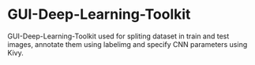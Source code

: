 # GUI-Deep-Learning-Toolkit
GUI-Deep-Learning-Toolkit used for spliting dataset in train and test images, annotate them using labelimg and specify CNN parameters using Kivy.
